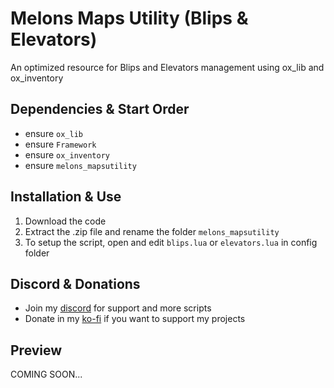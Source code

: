 # Melons Maps Utility (Blips & Elevators)
An optimized resource for Blips and Elevators management using ox_lib and ox_inventory

## Dependencies & Start Order
- ensure `ox_lib`
- ensure `Framework`
- ensure `ox_inventory`
- ensure `melons_mapsutility`

## Installation & Use
1. Download the code
2. Extract the .zip file and rename the folder `melons_mapsutility`
3. To setup the script, open and edit `blips.lua` or `elevators.lua` in config folder

## Discord & Donations
- Join my [discord](https://discord.gg/RxpNTx2YKZ) for support and more scripts
- Donate in my [ko-fi](https://ko-fi.com/ilmelons) if you want to support my projects

## Preview
COMING SOON...